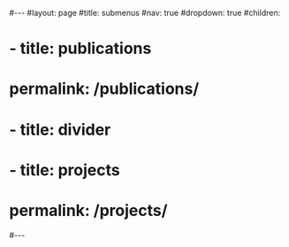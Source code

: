 #---
#layout: page
#title: submenus
#nav: true
#dropdown: true
#children: 
#    - title: publications
#      permalink: /publications/
#    - title: divider
#    - title: projects
#      permalink: /projects/
#---